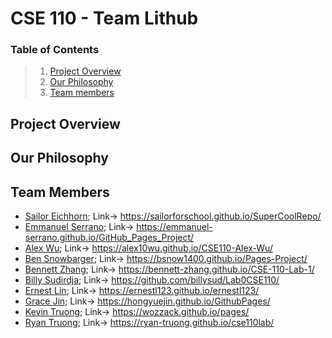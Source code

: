 # CSE 110 - Team Lithub


### Table of Contents

> 1. [Project Overview](#project-overview)
> 2. [Our Philosophy](#our-philosophy)
> 3. [Team members](#team-members)

## Project Overview


## Our Philosophy


## Team Members
- [Sailor Eichhorn](/cse110-fq21-group40/admin/Pics/Sailor.jpg); Link->  https://sailorforschool.github.io/SuperCoolRepo/
- [Emmanuel Serrano](/cse110-fq21-group40/admin/Pics/Emmanuel.jpg); Link->  https://emmanuel-serrano.github.io/GitHub_Pages_Project/
- [Alex Wu](/cse110-fq21-group40/admin/Pics/Alex.JPG); Link->  https://alex10wu.github.io/CSE110-Alex-Wu/
- [Ben Snowbarger](/cse110-fq21-group40/admin/Pics/Ben.jpg); Link->  https://bsnow1400.github.io/Pages-Project/
- [Bennett Zhang](/cse110-fq21-group40/admin/Pics/Bennett.jpg); Link->  https://bennett-zhang.github.io/CSE-110-Lab-1/
- [Billy Sudirdja](/cse110-fq21-group40/admin/Pics/Billy.jpg); Link->  https://github.com/billysud/Lab0CSE110/
- [Ernest Lin](/cse110-fq21-group40/admin/Pics/Ernest.jpg); Link->  https://ernestl123.github.io/ernestl123/
- [Grace Jin](/cse110-fq21-group40/admin/Pics/Grace.jpg); Link->  https://hongyuejin.github.io/GithubPages/
- [Kevin Truong](/cse110-fq21-group40/admin/Pics/Kevin.png); Link->  https://wozzack.github.io/pages/
- [Ryan Truong](/cse110-fq21-group40/admin/Pics/Ryan.jpg); Link->  https://ryan-truong.github.io/cse110lab/
